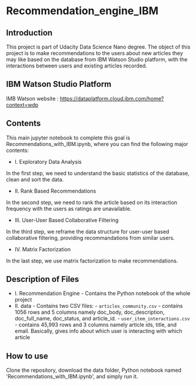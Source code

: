 # Recommendation_engine_IBM

## Introduction
This project is part of Udacity Data Science Nano degree. The object of this project is to make recommendations to the users about new articles they may like based on the database from IBM Watson Studio platform, with the interactions between users and existing articles recorded.

## IBM Watson Studio Platform
IMB Watson website :
https://dataplatform.cloud.ibm.com/home?context=wdp

## Contents
This main jupyter notebook to complete this goal is Recommendations_with_IBM.ipynb, where you can find the following major contents:
- I.   Exploratory Data Analysis

In the first step, we need to understand the basic statistics of the database, clean and sort the data.

- II.  Rank Based Recommendations

In the second step, we need to rank the article based on its interaction frequency with the users as ratings are unavailable.

- III. User-User Based Collaborative Filtering

In the third step, we reframe the data structure for user-user based collaborative filtering, providing recommandations from similar users.

- IV.  Matrix Factorization

In the last step, we use matrix factorization to make recommendations.

## Description of Files
- I. Recommendation Engine - Contains the Python notebook of the whole project
- II. data - Contains two CSV files:
           - `articles_community.csv` - contains 1056 rows and 5 columns namely doc_body, doc_description, doc_full_name, doc_status, and article_id.
           - `user_item_interactions.csv` - contains 45,993 rows and 3 columns namely article ids, title, and email. Basically, gives info about which user is interacting with                                                 which article

## How to use
Clone the repository, download the data folder, Python notebook named 'Recommendations_with_IBM.ipynb', and simply run it.
